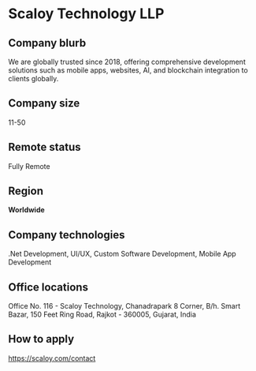 # Scaloy Technology LLP

## Company blurb

We are globally trusted since 2018, offering comprehensive development solutions such as mobile apps, websites, AI, and blockchain integration to clients globally.

## Company size

11-50

## Remote status

Fully Remote

## Region

**Worldwide**

## Company technologies

.Net Development, UI/UX, Custom Software Development, Mobile App Development

## Office locations

Office No. 116 - Scaloy Technology, 
Chanadrapark 8 Corner, B/h. Smart Bazar, 
150 Feet Ring Road, 
Rajkot - 360005, Gujarat, India

## How to apply

https://scaloy.com/contact
